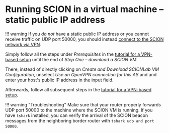 # Running SCION in a virtual machine &ndash; static public IP address

!!! warning
    If you *do not* have a static public IP address or you cannot receive traffic on UDP port 50000, you should instead [connect to the SCION network via VPN](dynamic_ip.md).

Simply follow all the steps under *Prerequisites* in the [tutorial for a VPN-based setup](dynamic_ip.md) until the end of *Step One &ndash; download a SCION VM*.

There, instead of directly clicking on *Create and Download SCIONLab VM Configuration*, unselect *Use an OpenVPN connection for this AS* and and enter your host's public IP address in the input field.

Afterwards, follow all subsequent steps in the [tutorial for a VPN-based setup](dynamic_ip.md).

!!! warning "Troubleshooting"
    Make sure that your router properly forwards UDP port 50000 to the machine where the SCION VM is running. If you have `tshark` installed, you can verify the arrival of the SCION beacon messages from the neighboring border router with `tshark udp and port 50000`.
